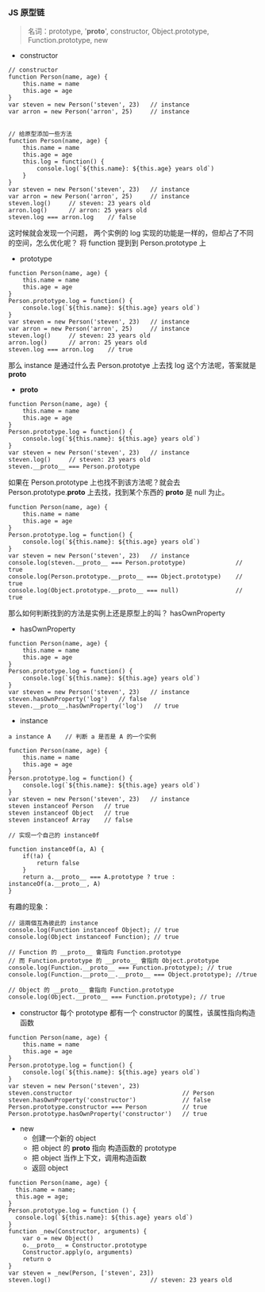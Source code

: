 ### JS 原型链

> 名词：prototype, '__proto__', constructor, Object.prototype, Function.prototype, new 

- constructor

```
// constructor
function Person(name, age) {
    this.name = name
    this.age = age
}
var steven = new Person('steven', 23)   // instance
var arron = new Person('arron', 25)     // instance


// 给原型添加一些方法
function Person(name, age) {
    this.name = name
    this.age = age
    this.log = function() {
        console.log(`${this.name}: ${this.age} years old`)
    }
}
var steven = new Person('steven', 23)   // instance
var arron = new Person('arron', 25)     // instance
steven.log()     // steven: 23 years old
arron.log()      // arron: 25 years old
steven.log === arron.log    // false
```

这时候就会发现一个问题， 两个实例的 log 实现的功能是一样的，但却占了不同的空间，怎么优化呢？  将 function 提到到 Person.prototype 上

- prototype

```
function Person(name, age) {
    this.name = name
    this.age = age
}
Person.prototype.log = function() {
    console.log(`${this.name}: ${this.age} years old`)
}
var steven = new Person('steven', 23)   // instance
var arron = new Person('arron', 25)     // instance
steven.log()     // steven: 23 years old
arron.log()      // arron: 25 years old
steven.log === arron.log    // true
```

那么 instance 是通过什么去 Person.prototye 上去找 log 这个方法呢，答案就是 __proto__

- __proto__

```
function Person(name, age) {
    this.name = name
    this.age = age
}
Person.prototype.log = function() {
    console.log(`${this.name}: ${this.age} years old`)
}
var steven = new Person('steven', 23)   // instance
steven.log()     // steven: 23 years old
steven.__proto__ === Person.prototype
```

如果在 Person.prototype 上也找不到该方法呢？就会去 Person.prototype.__proto__ 上去找，找到某个东西的 __proto__ 是 null 为止。

```
function Person(name, age) {
    this.name = name
    this.age = age
}
Person.prototype.log = function() {
    console.log(`${this.name}: ${this.age} years old`)
}
var steven = new Person('steven', 23)   // instance
console.log(steven.__proto__ === Person.prototype)              // true
console.log(Person.prototype.__proto__ === Object.prototype)    // true
console.log(Object.prototype.__proto__ === null)                // true
```

那么如何判断找到的方法是实例上还是原型上的叫？  hasOwnProperty

- hasOwnProperty

```
function Person(name, age) {
    this.name = name
    this.age = age
}
Person.prototype.log = function() {
    console.log(`${this.name}: ${this.age} years old`)
}
var steven = new Person('steven', 23)   // instance
steven.hasOwnProperty('log')   // false
steven.__proto__.hasOwnProperty('log')   // true
```

- instance

```
a instance A    // 判断 a 是否是 A 的一个实例

function Person(name, age) {
    this.name = name
    this.age = age
}
Person.prototype.log = function() {
    console.log(`${this.name}: ${this.age} years old`)
}
var steven = new Person('steven', 23)   // instance
steven instanceof Person   // true
steven instanceof Object   // true
steven instanceof Array    // false

// 实现一个自己的 instance0f

function instance0f(a, A) {
    if(!a) {
        return false
    }
    return a.__proto__ === A.prototype ? true : instanceOf(a.__proto__, A)
}
```

有趣的现象：
```
// 這兩個互為彼此的 instance
console.log(Function instanceof Object); // true
console.log(Object instanceof Function); // true
  
// Function 的 __proto__ 會指向 Function.prototype
// 而 Function.prototype 的 __proto__ 會指向 Object.prototype
console.log(Function.__proto__ === Function.prototype); // true
console.log(Function.__proto__.__proto__ === Object.prototype); //true
  
// Object 的 __proto__ 會指向 Function.prototype
console.log(Object.__proto__ === Function.prototype); // true
```

- constructor  每个 prototype 都有一个 constructor 的属性，该属性指向构造函数

```
function Person(name, age) {
    this.name = name
    this.age = age
}
Person.prototype.log = function() {
    console.log(`${this.name}: ${this.age} years old`)
}
var steven = new Person('steven', 23)   
steven.constructor                               // Person        
steven.hasOwnProperty('constructor')             // false
Person.prototype.constructor === Person          // true
Person.prototype.hasOwnProperty('constructor')   // true
```

- new 
    - 创建一个新的 object
    - 把 object 的 __proto__ 指向 构造函数的 prototype
    - 把 object 当作上下文，调用构造函数
    - 返回 object

```
function Person(name, age) {
  this.name = name;
  this.age = age;
}
Person.prototype.log = function () {
  console.log(`${this.name}: ${this.age} years old`)
}
function _new(Constructor, arguments) {
    var o = new Object()
    o.__proto__ = Constructor.prototype
    Constructor.apply(o, arguments)
    return o
}
var steven = _new(Person, ['steven', 23])
steven.log()                            // steven: 23 years old
```